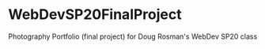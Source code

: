 # WebDevSP20FinalProject
 Photography Portfolio (final project) for Doug Rosman's WebDev SP20 class
